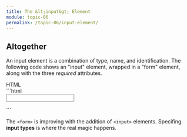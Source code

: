 ```yaml
---
title: The &lt;input&gt; Element
module: topic-06
permalink: /topic-06/input-element/
---
```


<div class="divider-heading"></div>

## Altogether

An input element is a combination of type, name, and identification. The following code shows an "input" element, wrapped in a "form" element, along with the three _required_ attributes.


<div class="code-heading">
  <span class="html">HTML</span>
</div>
```html
<form action="http://www.example.com/login.php" method="post" id="sign-in" class="basic-forms">
    <input type="text" name="username" id="username_input" />
</form>
```


The `<form>` is improving with the addition of `<input>` elements. Specifing **input types** is where the real magic happens.
